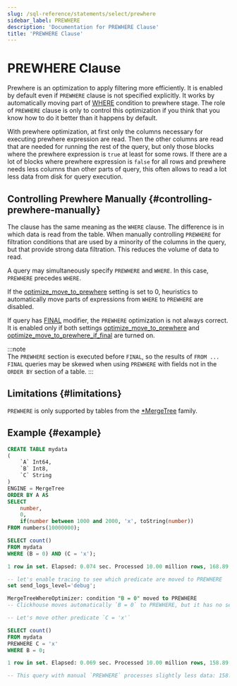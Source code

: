 ```yaml
---
slug: /sql-reference/statements/select/prewhere
sidebar_label: PREWHERE
description: 'Documentation for PREWHERE Clause'
title: 'PREWHERE Clause'
---
```


# PREWHERE Clause

Prewhere is an optimization to apply filtering more efficiently. It is enabled by default even if `PREWHERE` clause is not specified explicitly. It works by automatically moving part of [WHERE](../../../sql-reference/statements/select/where.md) condition to prewhere stage. The role of `PREWHERE` clause is only to control this optimization if you think that you know how to do it better than it happens by default.

With prewhere optimization, at first only the columns necessary for executing prewhere expression are read. Then the other columns are read that are needed for running the rest of the query, but only those blocks where the prewhere expression is `true` at least for some rows. If there are a lot of blocks where prewhere expression is `false` for all rows and prewhere needs less columns than other parts of query, this often allows to read a lot less data from disk for query execution.

## Controlling Prewhere Manually {#controlling-prewhere-manually}

The clause has the same meaning as the `WHERE` clause. The difference is in which data is read from the table. When manually controlling `PREWHERE` for filtration conditions that are used by a minority of the columns in the query, but that provide strong data filtration. This reduces the volume of data to read.

A query may simultaneously specify `PREWHERE` and `WHERE`. In this case, `PREWHERE` precedes `WHERE`.

If the [optimize_move_to_prewhere](../../../operations/settings/settings.md#optimize_move_to_prewhere) setting is set to 0, heuristics to automatically move parts of expressions from `WHERE` to `PREWHERE` are disabled.

If query has [FINAL](/sql-reference/statements/select/from#final-modifier) modifier, the `PREWHERE` optimization is not always correct. It is enabled only if both settings [optimize_move_to_prewhere](../../../operations/settings/settings.md#optimize_move_to_prewhere) and [optimize_move_to_prewhere_if_final](../../../operations/settings/settings.md#optimize_move_to_prewhere_if_final) are turned on.

:::note    
The `PREWHERE` section is executed before `FINAL`, so the results of `FROM ... FINAL` queries may be skewed when using `PREWHERE` with fields not in the `ORDER BY` section of a table.
:::

## Limitations {#limitations}

`PREWHERE` is only supported by tables from the [*MergeTree](../../../engines/table-engines/mergetree-family/index.md) family.

## Example {#example}

```sql
CREATE TABLE mydata
(
    `A` Int64,
    `B` Int8,
    `C` String
)
ENGINE = MergeTree
ORDER BY A AS
SELECT
    number,
    0,
    if(number between 1000 and 2000, 'x', toString(number))
FROM numbers(10000000);

SELECT count()
FROM mydata
WHERE (B = 0) AND (C = 'x');

1 row in set. Elapsed: 0.074 sec. Processed 10.00 million rows, 168.89 MB (134.98 million rows/s., 2.28 GB/s.)

-- let's enable tracing to see which predicate are moved to PREWHERE
set send_logs_level='debug';

MergeTreeWhereOptimizer: condition "B = 0" moved to PREWHERE  
-- Clickhouse moves automatically `B = 0` to PREWHERE, but it has no sense because B is always 0.

-- Let's move other predicate `C = 'x'` 

SELECT count()
FROM mydata
PREWHERE C = 'x'
WHERE B = 0;

1 row in set. Elapsed: 0.069 sec. Processed 10.00 million rows, 158.89 MB (144.90 million rows/s., 2.30 GB/s.)

-- This query with manual `PREWHERE` processes slightly less data: 158.89 MB VS 168.89 MB
```
